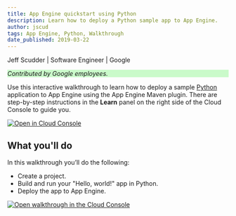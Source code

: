 ```yaml
---
title: App Engine quickstart using Python
description: Learn how to deploy a Python sample app to App Engine.
author: jscud
tags: App Engine, Python, Walkthrough
date_published: 2019-03-22
---
```


Jeff Scudder | Software Engineer | Google

<p style="background-color:#CAFACA;"><i>Contributed by Google employees.</i></p>

Use this interactive walkthrough to learn how to deploy a sample [Python][python] application to App Engine using the App Engine Maven plugin. There are 
step-by-step instructions in the **Learn** panel on the right side of the Cloud Console to guide you.

[![Open in Cloud Console](https://walkthroughs.googleusercontent.com/tutorial/resources/open-in-console-button.svg)](https://console.cloud.google.com/getting-started?tutorial=python_gae_quickstart)

## What you'll do

In this walkthrough you’ll do the following:

* Create a project.
* Build and run your "Hello, world!" app in Python.
* Deploy the app to App Engine.

[![Open walkthrough in the Cloud Console](https://storage.googleapis.com/gcp-community/tutorials/python-gae-quickstart/tutorial.png)](https://console.cloud.google.com/getting-started?tutorial=python_gae_quickstart)

[python]: https://www.python.org/
